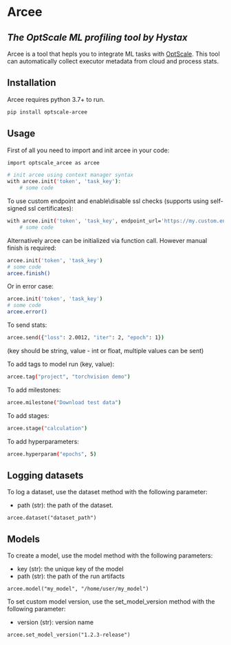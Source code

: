 # Arcee
## *The OptScale ML profiling tool by Hystax*

Arcee is a tool that hepls you to integrate ML tasks with [OptScale](https://my.optscale.com/).
This tool can automatically collect executor metadata from cloud and process stats.

## Installation
Arcee requires python 3.7+ to run.
```sh
pip install optscale-arcee
```

## Usage
First of all you need to import and init arcee in your code:
```sh
import optscale_arcee as arcee
```

```sh
# init arcee using context manager syntax
with arcee.init('token', 'task_key'):
    # some code
```

To use custom endpoint and enable\disable ssl checks (supports using self-signed ssl certificates):
```sh
with arcee.init('token', 'task_key', endpoint_url='https://my.custom.endpoint:443/arcee/v2', ssl=False):
    # some code
```

Alternatively arcee can be initialized via function call. However manual finish is required:
```sh
arcee.init('token', 'task_key')
# some code
arcee.finish()
```

Or in error case:
```sh
arcee.init('token', 'task_key')
# some code
arcee.error()
```

To send stats:
```sh
arcee.send({"loss": 2.0012, "iter": 2, "epoch": 1})
```
(key should be string, value - int or float, multiple values can be sent)

To add tags to model run (key, value):
```sh
arcee.tag("project", "torchvision demo")
```

To add milestones:
```sh
arcee.milestone("Download test data")
```

To add stages:
```sh
arcee.stage("calculation")
```

To add hyperparameters:
```sh
arcee.hyperparam("epochs", 5)
```

## Logging datasets
To log a dataset, use the dataset method with the following parameter:
- path (str): the path of the dataset.
```
arcee.dataset("dataset_path")
```

## Models
To create a model, use the model method with the following parameters:
- key (str): the unique key of the model
- path (str): the path of the run artifacts
```
arcee.model("my_model", "/home/user/my_model")
```

To set custom model version, use the set_model_version method with the following parameter:
- version (str): version name
```
arcee.set_model_version("1.2.3-release")
```